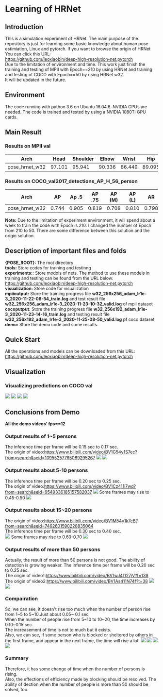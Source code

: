 # Learning of HRNet
## Introduction
This is a simulation experiment of HRNet. The main purpose of the repository is just for learning some basic knowledge about human pose estimiation, Linux and pytorch. 
If you want to browse the origin of HRNet
You can click this URL:<br>https://github.com/leoxiaobin/deep-high-resolution-net.pytorch<br>
Due to the limitation of environment and time. This work just finish the training and testing of MPII with Epoch==210 by using HRNet and training and testing of COCO with Epoch==50 by using HRNet w32.<br>It will be updated in the future.

Environment
---
The code running with python 3.6 on Ubuntu 16.04.6. NVIDIA GPUs are needed. The code is trained and tested by using a NVIDIA 1080Ti GPU cards.

Main Result
---
### Results on MPII val
 | Arch | Head | Shoulder | Elbow | Wrist | Hip | Knee | Ankle | Mean | Mean@0.1 |
 |---|---|---|---|---|---|---|---|---|---|
 | pose_hrnet_w32 | 97.101 | 95.941 | 90.336 | 86.449 | 89.095 | 87.084 | 83.278 | 90.330 | 37.702 |
### Results on COCO_val2017_detections_AP_H_56_person
 | Arch | AP | Ap .5 | AP .75 | AP (M) | AP (L) | AR | AR .5 | AR .75 | AR (M) | AR (L) |
 |---|---|---|---|---|---|---|---|---|---|---|
 | pose_hrnet_w32 | 0.744 | 0.905 | 0.819 | 0.708 | 0.810 | 0.798 | 0.942 | 0.865 | 0.757 | 0.858 |
 
 **Note:**
 Due to the limitation of experiment environment, it will spend about a week to train the code with Epoch is 210. I changed the number of Epoch from 210 to 50. There are some difference between this solution and the origin solution.
 
Description of important files and folds
---
**{POSE_ROOT}:** The root directory<br>**tools:** Store codes for training and testinng<br>**experiments::** Store modols of nets. The method to use these models in training and testing can be found from the URL below:<br>https://github.com/leoxiaobin/deep-high-resolution-net.pytorch<br>**visualization:** Store code for visualization<br>**mpiioutput:** Store the training progress file **w32_256x256_adam_lr1e-3_2020-11-22-08-54_train.log** and test result file **w32_256x256_adam_lr1e-3_2020-11-23-10-32_valid.log** of mpii dataset<br>**cocoputput:** Store the training progress file **w32_256x192_adam_lr1e-3_2020-11-23-14-16_train.log** and testing result file **w32_256x192_adam_lr1e-3_2020-11-25-08-50_valid.log** pf coco dataset<br>**demo:** Store the demo code and some results.

## Quick Start
All the operations and models can be downloaded from this URL:
https://github.com/leoxiaobin/deep-high-resolution-net.pytorch

## Visualization
### Visualizing predictions on COCO val
![](https://github.com/a962097364/LearningofHRNet/blob/main/%7BPOSE_ROOT%7D/figure/resultsscore_584_id_12639_000000012639.png)
![](https://github.com/a962097364/LearningofHRNet/blob/main/%7BPOSE_ROOT%7D/figure/resultsscore_614_id_138639_000000138639.png)
![](https://github.com/a962097364/LearningofHRNet/blob/main/%7BPOSE_ROOT%7D/figure/resultsscore_734_id_3156_000000003156.png)
![](https://github.com/a962097364/LearningofHRNet/blob/main/%7BPOSE_ROOT%7D/figure/resultsscore_846_id_64718_000000064718.png)

## Conclusions from Demo 
**All the demo videos' fps==12**<br>
### Output results of 1~5 persons
The inference time per frame will be 0.15 sec to 0.17 sec.<br>
The origin of video:https://www.bilibili.com/video/BV1G54y1S7ec?from=search&seid=10955257765089295267
![](https://github.com/a962097364/Learning-of-HRNet/blob/main/%7BPOSE_ROOT%7D/demo/1.png)
![](https://github.com/a962097364/Learning-of-HRNet/blob/main/%7BPOSE_ROOT%7D/demo/2.png)
### Output results about 5-10 persons
The inference time per frame will be 0.20 sec to 0.25 sec.<br>
The origin of video:https://www.bilibili.com/video/BV1Cz411i7wd?from=search&seid=9549336185157582037
![](https://github.com/a962097364/Learning-of-HRNet/blob/main/%7BPOSE_ROOT%7D/demo/3.png)
Some frames may rise to 0.45-0.50
![](https://github.com/a962097364/Learning-of-HRNet/blob/main/%7BPOSE_ROOT%7D/demo/5.png)
### Output results about 15~20 persons
The origin of video:https://www.bilibili.com/video/BV1M54y1k7cB?from=search&seid=7462601590228835064<br>
The inference time per frame will be 0.30 sec to 0.40 sec.<br>
![](https://github.com/a962097364/Learning-of-HRNet/blob/main/%7BPOSE_ROOT%7D/demo/11.png)
Some frames may rise to 0.60-0.70
![](https://github.com/a962097364/Learning-of-HRNet/blob/main/%7BPOSE_ROOT%7D/demo/12.png)
### Output results of more than 50 persons
Actually, the result of more than 50 persons is not good. The ability of detection is growing weaker.
The inference time per frame will be 0.20 sec to 0.25 sec.<br>
The origin of video1:https://www.bilibili.com/video/BV1wJ41127jV?t=138<br>
The origin of video2:https://www.bilibili.com/video/BV1As411N74f?t=38
![](https://github.com/a962097364/Learning-of-HRNet/blob/main/%7BPOSE_ROOT%7D/demo/6.png)
![](https://github.com/a962097364/Learning-of-HRNet/blob/main/%7BPOSE_ROOT%7D/demo/9.png)
### Compairation
So, we can see, it doesn't rise too much when the number of person rise from 1~5 to 5~10.Just about 0.05~ 0.1 sec<br>
When the number of people rise from 5~10 to 10~20, the time increases by 0.10~0.15 sec.<br>
The increasement of time is not to much but it exists.<br>
Also, we can see, if some person who is blocked or sheltered by others in the first frame, and appear in the next frame, the time will rise a lot.
![](https://github.com/a962097364/Learning-of-HRNet/blob/main/%7BPOSE_ROOT%7D/demo/4.png)
![](https://github.com/a962097364/Learning-of-HRNet/blob/main/%7BPOSE_ROOT%7D/demo/5.png)
![](https://github.com/a962097364/Learning-of-HRNet/blob/main/%7BPOSE_ROOT%7D/demo/11.png)
![](https://github.com/a962097364/Learning-of-HRNet/blob/main/%7BPOSE_ROOT%7D/demo/12.png)
### Summary
Therefore, it has some change of time when the number of persons is rising.<br>
Also, the effections of efficiency made by blocking should be resolved.
The ability of dection when the number of people is more than 50 should be solved, too.

